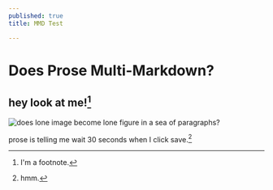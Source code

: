 ```yaml
---
published: true
title: MMD Test

---
```


# Does Prose Multi-Markdown? #

## hey look at me![^1]

![does lone image become lone figure in a sea of paragraphs?](pspegg.co/jug.svg)

prose is telling me wait 30 seconds when I click save.[^2]

[^1]: I'm a footnote.
[^2]: hmm.

